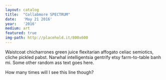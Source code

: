 ```yaml
---
layout: catalog
title:  "Collabmore SPECTRUM"
date:   'May 21 2016'
year:	'2016'
medium: art
featured: true
img-path: http://placehold.it/800x600
---
```


Waistcoat chicharrones green juice flexitarian affogato celiac semiotics, cliche pickled pabst. Narwhal intelligentsia gentrify etsy farm-to-table banh mi.
Some other random ass text goes here.

How many times will I see this line though?